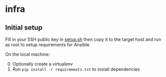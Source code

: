 # infra

## Initial setup

Fill in your SSH public key in [setup.sh](setup.sh) then copy it to the target host and run as root to setup requirements for Ansible.

On the local machine:

0. Optionally create a virtualenv
1. Run `pip install -r requirements.txt` to install dependencies
